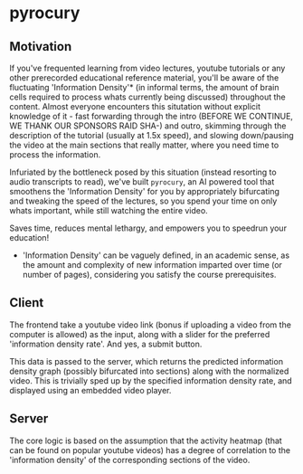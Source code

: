 # pyrocury

## Motivation

If you've frequented learning from video lectures, youtube tutorials or any other prerecorded educational reference material, you'll be aware of the fluctuating 'Information Density'\* (in informal terms, the amount of brain cells required to process whats currently being discussed) throughout the content.
Almost everyone encounters this situtation without explicit knowledge of it - fast forwarding through the intro (BEFORE WE CONTINUE, WE THANK OUR SPONSORS RAID SHA-) and outro, skimming through the description of the tutorial (usually at 1.5x speed), and slowing down/pausing the video at the main sections that really matter, where you need time to process the information.

Infuriated by the bottleneck posed by this situation (instead resorting to audio transcripts to read), we've built `pyrocury`, an AI powered tool that smoothens the 'Information Density' for you by appropriately bifurcating and tweaking the speed of the lectures, so you spend your time on only whats important, while still watching the entire video.

Saves time, reduces mental lethargy, and empowers you to speedrun your education!

- 'Information Density' can be vaguely defined, in an academic sense, as the amount and complexity of new information imparted over time (or number of pages), considering you satisfy the course prerequisites.

## Client

The frontend take a youtube video link (bonus if uploading a video from the computer is allowed) as the input, along with a slider for the preferred 'information density rate'. And yes, a submit button.

This data is passed to the server, which returns the predicted information density graph (possibly bifurcated into sections) along with the normalized video. This is trivially sped up by the specified information density rate, and displayed using an embedded video player.

## Server

The core logic is based on the assumption that the activity heatmap (that can be found on popular youtube videos) has a degree of correlation to the 'information density' of the corresponding sections of the video.
